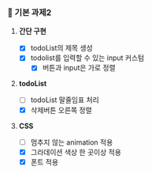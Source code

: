 ### 🧩 기본 과제2

1. **간단 구현**

   - [x] todoList의 제목 생성
   - [x] todolist를 입력할 수 있는 input 커스텀
     - [x] 버튼과 input은 가로 정렬

2. **todoList**
   - [ ] todoList 말줄임표 처리
   - [x] 삭제버튼 오른쪽 정렬
3. **CSS**
   - [ ] 멈추지 않는 animation 적용
   - [x] 그라데이션 색상 한 곳이상 적용
   - [x] 폰트 적용
